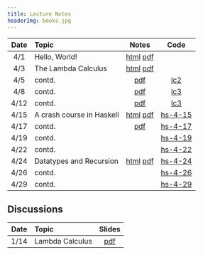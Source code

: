 ```yaml
---
title: Lecture Notes
headerImg: books.jpg
---
```


| **Date**   | **Topic**                       | **Notes**                 | **Code**      |
|:----------:|:--------------------------------|:-------------------------:|:-------------:|
| 4/1        | Hello, World!                   | [html][lec0] [pdf][pdf0]  |               |
| 4/3        | The Lambda Calculus             | [html][lec1] [pdf][pdf1]  |               |
| 4/5        | contd.                          |              [pdf][pdf2]  | [lc2]         |
| 4/8        | contd.                          |              [pdf][pdf3]  | [lc3]         |
| 4/12       | contd.                          |              [pdf][pdf4]  | [lc3]         |
| 4/15       | A crash course in Haskell       | [html][lec2] [pdf][pdf5]  | [hs-4-15]     |
| 4/17       | contd.                          |              [pdf][pdf6]  | [hs-4-17]     |
| 4/19       | contd.                          |                           | [hs-4-19]     |
| 4/22       | contd.                          |                           | [hs-4-22]     |
| 4/24       | Datatypes and Recursion         | [html][lec3] [pdf][pdf-data] | [hs-4-24]  |
| 4/26       | contd.                          |                              | [hs-4-26]  |
| 4/29       | contd.                          |                              | [hs-4-29]  |


<!-- 
 1/30       | Datatypes and Recursion         | [html][lec3]              |               |
| 1/1        | contd.                          |                           |               |
| 2/4        | contd.                          |                           |               |
| 2/6        | Higher Order Functions          | [html][lec4]              |               |
| 2/8        | contd.                          |                           |               |
| 2/11       | **Midterm**                     | [exam][midterm] [solution][midterm-sol] | |
| 2/13       | Environments and Closures       | [html][lec5]              |               |
| 2/15       | contd.                          |                           |               |
| 2/18       | *No lecture: Presidents' Day*   |                           |               |
| 2/20       | contd.                          |                           |               |
| 2/22       | contd.                          |                           |               |
| 2/25       | Lexing and Parsing              | [html][lec6] [tutorial][parsing]     |    |
| 2/27       | Polymorphism and Type Inference | [html][lec7]              |               |
| 3/1        | contd.                          |                           |               |
| 3/4        | contd.                          |                           |               |
| 3/6        | Logic Programming               |  [html][lec8]             |               |
| 3/8        | contd.                          |                           |               |
| 3/11       | contd.                          |                           |               |
| 3/13       | contd.                          |                           |               |
| 3/15       | contd.                          |                           |               |
| 3/22       | **Final**                       |                           |               |

-->

## Discussions

| Date       | Topic                    | Slides        | 
|:----------:|:-------------------------|:-------------:|
| 1/14       | Lambda Calculus          | [pdf][disc1]  |

<!-- 
| 2/25       | Nano: Parsing and Eval   | [pdf][disc5]  |
| 3/4        | Type checking tips       | [pdf][disc6]  |
| 3/11       | Final Review             | [pdf][discFinal] |

-->

[lec0]: lectures/00-hello.html
[lec1]: lectures/01-lambda.html
[lec2]: lectures/02-haskell.html
[lec3]: lectures/03-datatypes.html
[lec4]: lectures/04-hof.html
[lec5]: lectures/05-closure.html
[lec6]: lectures/06-parsing.html
[lec7]: lectures/07-types.html
[lec8]: lectures/08-prolog.html

[pdf0]: /static/raw/00-intro-annot.pdf
[pdf1]: /static/raw/01-lambda-annot.pdf
[pdf2]: /static/raw/01-lambda-B-annot.pdf
[pdf3]: /static/raw/01-lambda-C-annot.pdf
[pdf4]: /static/raw/01-lambda-D-annot.pdf
[lc2]:  /static/raw/lec_4_2_2019.lc
[lc3]:  /static/raw/lec_4_8_2019.lc
[pdf5]: /static/raw/02-haskell-A.pdf
[pdf6]: /static/raw/02-haskell-B.pdf
[pdf-data]: /static/raw/03-datatypes.pdf

[lc4]:  /static/raw/lec_4_10_2019.lc
[pdf2]: /static/raw/01-lambda-B-annot.pdf

[hs-4-15]:  /static/raw/lec_4_15_2019.hs
[hs-4-17]:  /static/raw/lec_4_17_2019.hs
[hs-4-19]:  /static/raw/lec_4_19_2019.hs
[hs-4-22]:  /static/raw/lec_4_22_2019.hs
[hs-4-24]:  /static/raw/lec_4_24_2019.hs
[hs-4-26]:  /static/raw/lec_4_26_2019.hs
[hs-4-29]:  /static/raw/lec_4_29_2019.hs

[disc1]: /static/raw/disc1-lambda_calc.pdf
[disc5]: /static/raw/disc5-parsing.pdf
[disc6]: /static/raw/disc-pa5tips.pdf
[discFinal]: /static/raw/final-disc.pdf

[parsing]: https://github.com/cse130-sp18/arith

[elsa]: https://github.com/ucsd-progsys/elsa
[intro]: /static/raw/Intro.hs
[datatypes]: /static/raw/Datatypes.hs
[tail]: /static/raw/Tail.hs

[midterm]: /static/raw/130-midterm-wi19.pdf
[midterm-sol]: /static/raw/130-midterm-wi19-solution.pdf
[final-prep]: /static/raw/appendix.pdf
[final]: /static/raw/130-final-wi19.pdf
[final-sol]: /static/raw/130-final-wi19-solution.pdf
